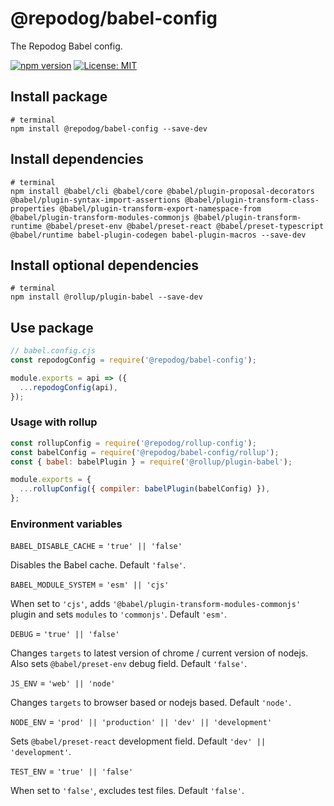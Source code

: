 # @repodog/babel-config

The Repodog Babel config.

[![npm version](https://badge.fury.io/js/%40repodog%2Fbabel-config.svg)](https://badge.fury.io/js/%40repodog%2Fbabel-config)
[![License: MIT](https://img.shields.io/badge/License-MIT-yellow.svg)](LICENSE)

## Install package

```shell
# terminal
npm install @repodog/babel-config --save-dev
```

## Install dependencies

```shell
# terminal
npm install @babel/cli @babel/core @babel/plugin-proposal-decorators @babel/plugin-syntax-import-assertions @babel/plugin-transform-class-properties @babel/plugin-transform-export-namespace-from @babel/plugin-transform-modules-commonjs @babel/plugin-transform-runtime @babel/preset-env @babel/preset-react @babel/preset-typescript @babel/runtime babel-plugin-codegen babel-plugin-macros --save-dev
```

## Install optional dependencies

```shell
# terminal
npm install @rollup/plugin-babel --save-dev
```

## Use package

```javascript
// babel.config.cjs
const repodogConfig = require('@repodog/babel-config');

module.exports = api => ({
  ...repodogConfig(api),
});
```

### Usage with rollup

```javascript
const rollupConfig = require('@repodog/rollup-config');
const babelConfig = require('@repodog/babel-config/rollup');
const { babel: babelPlugin } = require('@rollup/plugin-babel');

module.exports = {
  ...rollupConfig({ compiler: babelPlugin(babelConfig) }),
};
```

### Environment variables

`BABEL_DISABLE_CACHE` = `'true' || 'false'`

Disables the Babel cache. Default `'false'`.

`BABEL_MODULE_SYSTEM` = `'esm' || 'cjs'`

When set to `'cjs'`, adds `'@babel/plugin-transform-modules-commonjs'` plugin and sets `modules` to `'commonjs'`. Default `'esm'`.

`DEBUG` = `'true' || 'false'`

Changes `targets` to latest version of chrome / current version of nodejs. Also sets `@babel/preset-env` debug field. Default `'false'`.

`JS_ENV` = `'web' || 'node'`

Changes `targets` to browser based or nodejs based. Default `'node'`.

`NODE_ENV` = `'prod' || 'production' || 'dev' || 'development'`

Sets `@babel/preset-react` development field. Default `'dev' || 'development'`.

`TEST_ENV` = `'true' || 'false'`

When set to `'false'`, excludes test files. Default `'false'`.
